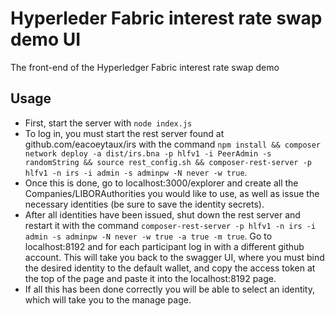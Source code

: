 # Hyperleder Fabric interest rate swap demo UI
The front-end of the Hyperledger Fabric interest rate swap demo

## Usage

- First, start the server with `node index.js`
- To log in, you must start the rest server found at github.com/eacoeytaux/irs with the command `npm install && composer network deploy -a dist/irs.bna -p hlfv1 -i PeerAdmin -s randomString && source rest_config.sh && composer-rest-server -p hlfv1 -n irs -i admin -s adminpw -N never -w true`.
- Once this is done, go to localhost:3000/explorer and create all the Companies/LIBORAuthorities you would like to use, as well as issue the necessary identities (be sure to save the identity secrets).
- After all identities have been issued, shut down the rest server and restart it with the command `composer-rest-server -p hlfv1 -n irs -i admin -s adminpw -N never -w true -a true -m true`.  Go to localhost:8192 and for each participant log in with a different github account.  This will take you back to the swagger UI, where you must bind the desired identity to the default wallet, and copy the access token at the top of the page and paste it into the localhost:8192 page.
- If all this has been done correctly you will be able to select an identity, which will take you to the manage page.
